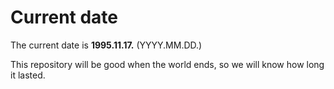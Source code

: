 # Current date

The current date is **1995.11.17.** (YYYY.MM.DD.)

This repository will be good when the world ends, so we will know how long it lasted.